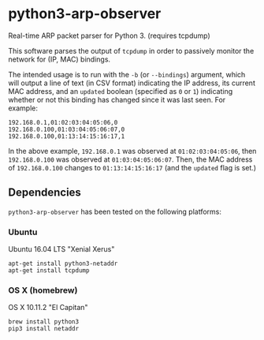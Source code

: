 python3-arp-observer
====================
Real-time ARP packet parser for Python 3. (requires tcpdump)

This software parses the output of `tcpdump` in order to passively monitor the network for (IP, MAC) bindings.

The intended usage is to run with the `-b` (or `--bindings`) argument, which will output a line of text (in CSV format)
indicating the IP address, its current MAC address, and an `updated` boolean (specified as `0` or `1`) indicating whether
or not this binding has changed since it was last seen. For example:

    192.168.0.1,01:02:03:04:05:06,0
    192.168.0.100,01:03:04:05:06:07,0
    192.168.0.100,01:13:14:15:16:17,1

In the above example, `192.168.0.1` was observed at `01:02:03:04:05:06`, then `192.168.0.100` was observed at
`01:03:04:05:06:07`. Then, the MAC address of `192.168.0.100` changes to `01:13:14:15:16:17` (and the `updated`
flag is set.)

Dependencies
------------

`python3-arp-observer` has been tested on the following platforms:

### Ubuntu

Ubuntu 16.04 LTS "Xenial Xerus"

    apt-get install python3-netaddr
    apt-get install tcpdump

### OS X (homebrew)

OS X 10.11.2 "El Capitan"

    brew install python3
    pip3 install netaddr
